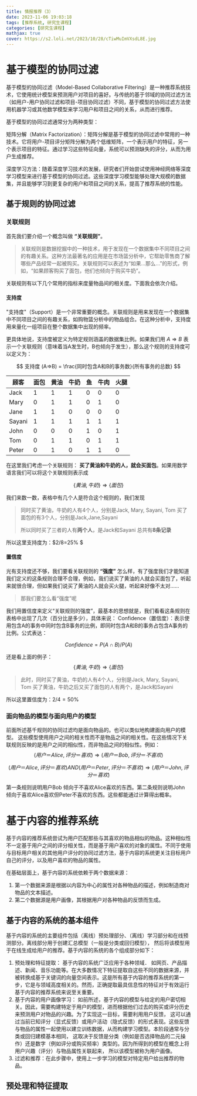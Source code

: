 ```yaml
---
title: 情报推荐（3）
date: 2023-11-06 19:03:18
tags: [推荐系统, 研究生课程]
categories: [研究生课程]
mathjax: true
cover: https://s2.loli.net/2023/10/28/cTiwMuImVXsdL8E.jpg
---
```


# 基于模型的协同过滤
基于模型的协同过滤（Model-Based Collaborative Filtering）是一种推荐系统技术，它使用统计模型来预测用户对项目的喜好。与传统的基于邻域的协同过滤方法（如用户-用户协同过滤和项目-项目协同过滤）不同，基于模型的协同过滤方法使用机器学习或其他数学模型来学习用户和项目之间的关系，从而进行推荐。

基于模型的协同过滤通常分为两种类型：

矩阵分解（Matrix Factorization）：矩阵分解是基于模型的协同过滤中常用的一种技术。它将用户-项目评分矩阵分解为两个低维矩阵，一个表示用户的特征，另一个表示项目的特征。通过学习这些特征向量，系统可以预测缺失的评分，从而为用户生成推荐。

深度学习方法：随着深度学习技术的发展，研究者们开始尝试使用神经网络等深度学习模型来进行基于模型的协同过滤。这些深度学习模型能够处理大规模的数据集，并且能够学习到更复杂的用户和项目之间的关系，提高了推荐系统的性能。

## 基于规则的协同过滤
### 关联规则
首先我们要介绍一个概念叫做 **“关联规则”**。
>关联规则是数据挖掘中的一种技术，用于发现在一个数据集中不同项目之间的有趣关系。这种方法最著名的应用是在市场篮分析中，它帮助零售商了解哪些产品经常一起被购买。关联规则可以表述为“如果...那么...”的形式，例如，“如果顾客购买了面包，他们也倾向于购买牛奶”。

关联规则有以下几个常用的指标来度量物品间的相关度。下面我会依次介绍。

#### 支持度
"支持度"（Support）是一个非常重要的概念。关联规则是用来发现在一个数据集中不同项目之间的有趣关系，如购物篮分析中的物品组合。在这种分析中，支持度用来量化一组项目在整个数据集中出现的频率。

更具体地说，支持度被定义为特定规则涵盖的数据集比例。如果我们用 
$A ⇒ B$ 表示一个关联规则（意味着当A发生时，B也倾向于发生），那么这个规则的支持度可以定义为：

$$
支持度 (A⇒B) =  \frac{同时包含A和B的事务数}{所有事务的总数}
$$

| 顾客   | 面包 | 黄油 | 牛奶 | 鱼 | 牛肉 | 火腿 |
| ------ | ---- | ---- | ------ | ---- | ---- | ---- |
| Jack   | 1    | 1    | 1      | 0    | 0    | 0    |
| Mary   | 0    | 1    | 1      | 0    | 1    | 0    |
| Jane   | 1    | 1    | 0      | 0    | 0    | 0    |
| Sayani | 1    | 1    | 1      | 1    | 1    | 1    |
| John   | 0    | 0    | 0      | 1    | 0    | 1    |
| Tom    | 0    | 1    | 1      | 0    | 1    | 1    |
| Peter  | 0    | 1    | 0      | 1    | 1    | 0    |

在这里我们考虑一个关联规则： **买了黄油和牛奶的人，就会买面包**。如果用数学语言我们可以将这个关联规则表示成

$$
\{黄油, 牛奶\} ⇒ \{面包\}
$$

我们来数一数，表格中有几个人是符合这个规则的，我们发现

> 同时买了黄油，牛奶的人有4个人，分别是Jack, Mary, Sayani, Tom
> 买了面包的有3个人，分别是Jack,Jane,Sayani
>
> 所以同时买了三者的人有**两个人**，是Jack和Sayani
> 总共有**8条记录**


所以这里支持度为：$2/8=25\% $

#### 置信度
光有支持度还不够，我们要看关联规则的 **“强度”** 怎么样，有了强度我们才能知道我们定义的这条规则合理不合理，例如，我们说买了黄油的人就会买面包了，听起来就很合理，但如果我们说买了黄油的人就会买火腿，听起来好像不太对……
>那我们要怎么看“强度”呢

我们用置信度来定义“关联规则的强度”，最基本的思想就是，我们看看这条规则在表格中出现了几次（百分比是多少），具体来说：
Confidence（置信度）：表示使用包含A的事务中同时包含B事务的比例，即同时包含A和B的事务占包含A事务的比例。公式表达：

$$
Confidence=P(A \cap B)/P(A)
$$

还是看上面的例子：
$$
\{黄油, 牛奶\} ⇒ \{面包\}
$$

>此时，同时买了黄油，牛奶的人有4个人，分别是Jack, Mary, Sayani, Tom
买了黄油，牛奶之后又买了面包的人有两个，是Jack和Sayani

所以这里置信度为：$2/4=50\%$


### 面向物品的模型与面向用户的模型
前面所述基千规则的协同过滤均是面向物品的。也可以类似地构建面向用户的模型。
这些模型使用用户之间的相关性而不是物品之间的相关性。在这些情况下关联规则反映的是用户之间的相似性，而非物品之间的相似性。例如：
$$
(用户＝ Alice, 评分＝喜欢) ⇒ (用户＝ Bob, 评分＝不喜欢)
$$

$$
(用户＝ Alice, 评分＝喜欢) AND (用户＝ Peter, 评分＝不喜欢)
⇒(用户＝ John, 评分＝喜欢)
$$

第一条规则说明用户Bob 倾向于不喜欢Alice喜欢的东西。第二条规则说明John 倾向于喜欢Alice喜欢但Peter不喜欢的东西。这些都能通过计算得出概率。


# 基于内容的推荐系统
基于内容的推荐系统尝试为用户匹配那些与其喜欢的物品相似的物品。这种相似性不一定基于用户之间的评分相关性，而是基于用户喜欢的对象的属性。不同于使用与目标用户相关的其他用户评分的协同过滤方法，基于内容的系统更关注目标用户自己的评分，以及用户喜欢的物品的属性。

在基础层面上，基于内容的系统依赖于两个数据来源：
1. 第一个数据来源是根据以内容为中心的属性对各种物品的描述，例如制造商对物品的文本描述。
2. 第二个数据源是用户画像，其根据用户对各种物品的反馈而生成。

## 基于内容的系统的基本组件
基于内容的系统的主要组件包括（离线）预处理部分、（离线）学习部分和在线预测部分。离线部分用于创建汇总模型（一般是分类或回归模型）， 然后将该模型用于在线生成给用户的推荐。基于内容的系统的各个组成部分如下：
1. 预处理和特征提取： 基于内容的系统广泛应用于各种领域． 如网页、产品描述、新闻、音乐功能等。在大多数情况下特征提取自这些不同的数据来源，并被转换成基于关键词的向量空间表示。这是所有基于内容的推荐系统的第一步，它是与领域高度相关的。然而，正确提取最具信息性的特征对于有效运行基于内容的推荐系统来说至关重要。
2. 基于内容的用户画像学习： 如前所述，基于内容的模型与给定的用户密切相关。因此，需要构建特定于用户的模型，进而根据他们过去的购买或评分历史来预测用户对物品的兴趣。为了实现这一目标，需要利用用户反馈， 这可以通过当前已知评分（显式反馈）或用户活动（隐式反馈）的形式表现。这些反馈与物品的属性一起使用以建立训练数据，从而构建学习模型。本阶段通常与分类或回归建模基本相同， 这取决于反馈是分类（例如是否选择物品的二元操作）还是数字（例如评分或购买频率）类型的。因为所得到的模型在概念上将用户兴趣（评分）与物品属性关联起来， 所以该模型被称为用户画像。
3. 过滤和推荐：在此步骤中，使用上一步学习的模型对特定用户给出推荐的物品。

## 预处理和特征提取

